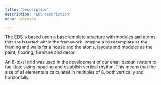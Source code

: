 ```yaml
---
title: "Description"
description: "EDS description"
menu: overview

---
```

The EDS is based upon a base template structure with modules and atoms that are inserted within the framework. Imagine a base template as the framing and walls for a house and the atoms, layouts and modules as the paint, flooring, furniture and decor.

An 8-pixel grid was used in the development of our email design system to facilitate sizing, spacing and establish vertical rhythm. This means that the size of all elements is calculated in multiples of 8, both vertically and horizontally.
